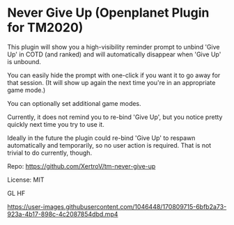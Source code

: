 # Never Give Up (Openplanet Plugin for TM2020)

This plugin will show you a high-visibility reminder prompt to unbind 'Give Up' in COTD (and ranked) and will automatically disappear when 'Give Up' is unbound.

You can easily hide the prompt with one-click if you want it to go away for that session. (It will show up again the next time you're in an appropriate game mode.)

You can optionally set additional game modes.

Currently, it does not remind you to re-bind 'Give Up', but you notice pretty quickly next time you try to use it.

Ideally in the future the plugin could re-bind 'Give Up' to respawn automatically and temporarily, so no user action is required. That is not trivial to do currently, though.

Repo: https://github.com/XertroV/tm-never-give-up

License: MIT

GL HF

<!-- ![Gif demo](never-give-up-demo-loop.gif) -->
<!-- gif url: https://user-images.githubusercontent.com/1046448/170809749-13025e38-91c3-4ad6-b4e9-98e6cee0399c.gif -->

https://user-images.githubusercontent.com/1046448/170809715-6bfb2a73-923a-4b17-898c-4c2087854dbd.mp4

<!-- <video width="460" height="300" controls autoplay loop muted>
    <source src="https://user-images.githubusercontent.com/1046448/170809715-6bfb2a73-923a-4b17-898c-4c2087854dbd.mp4" type="video/mp4">
</video> -->
